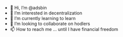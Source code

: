 - 👋 Hi, I’m @adsbin
- 👀 I’m interested in decentralization
- 🌱 I’m currently learning to learn
- 💞️ I’m looking to collaborate on hodlers
- 📫 How to reach me ... until I have financial freedom

<!---
adsbin/adsbin is a ✨ special ✨ repository because its `README.md` (this file) appears on your GitHub profile.
You can click the Preview link to take a look at your changes.
--->
